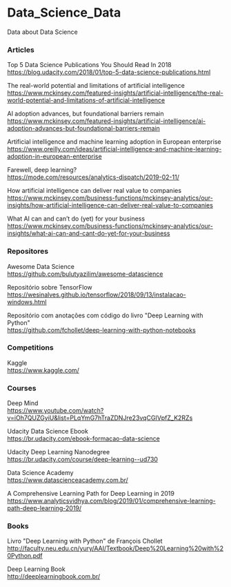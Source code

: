 # Data_Science_Data
Data about Data Science

### Articles
Top 5 Data Science Publications You Should Read In 2018</br>
https://blog.udacity.com/2018/01/top-5-data-science-publications.html

The real-world potential and limitations of artificial intelligence</br>
https://www.mckinsey.com/featured-insights/artificial-intelligence/the-real-world-potential-and-limitations-of-artificial-intelligence

AI adoption advances, but foundational barriers remain</br>
https://www.mckinsey.com/featured-insights/artificial-intelligence/ai-adoption-advances-but-foundational-barriers-remain

Artificial intelligence and machine learning adoption in European enterprise</br>
https://www.oreilly.com/ideas/artificial-intelligence-and-machine-learning-adoption-in-european-enterprise

Farewell, deep learning?</br>
https://mode.com/resources/analytics-dispatch/2019-02-11/

How artificial intelligence can deliver real value to companies<br>
https://www.mckinsey.com/business-functions/mckinsey-analytics/our-insights/how-artificial-intelligence-can-deliver-real-value-to-companies

What AI can and can’t do (yet) for your business<br>
https://www.mckinsey.com/business-functions/mckinsey-analytics/our-insights/what-ai-can-and-cant-do-yet-for-your-business

### Repositores
Awesome Data Science</br>
https://github.com/bulutyazilim/awesome-datascience

Repositório sobre TensorFlow</br>
https://wesinalves.github.io/tensorflow/2018/09/13/instalacao-windows.html

Repositório com anotações com código do livro "Deep Learning with Python"</br>
https://github.com/fchollet/deep-learning-with-python-notebooks

### Competitions
Kaggle</br>
https://www.kaggle.com/

### Courses
Deep Mind</br>
https://www.youtube.com/watch?v=iOh7QUZGyiU&list=PLqYmG7hTraZDNJre23vqCGIVpfZ_K2RZs

Udacity Data Science Ebook</br>
https://br.udacity.com/ebook-formacao-data-science

Udacity Deep Learning Nanodegree</br>
https://br.udacity.com/course/deep-learning--ud730

Data Science Academy</br>
https://www.datascienceacademy.com.br/

A Comprehensive Learning Path for Deep Learning in 2019</br>
https://www.analyticsvidhya.com/blog/2019/01/comprehensive-learning-path-deep-learning-2019/

### Books
Livro "Deep Learning with Python" de François Chollet</br>
http://faculty.neu.edu.cn/yury/AAI/Textbook/Deep%20Learning%20with%20Python.pdf

Deep Learning Book</br>
http://deeplearningbook.com.br/

